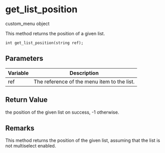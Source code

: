 # get_list_position

custom_menu object


This method returns the position of a given list.

`int get_list_position(string ref);`

## Parameters

| Variable| Description |
|---|---|
| ref | The reference of the menu item to the list. |

## Return Value

the position of the given list on success, -1 otherwise.

## Remarks

This method returns the position of the given list, assuming that the list is not multiselect enabled.
